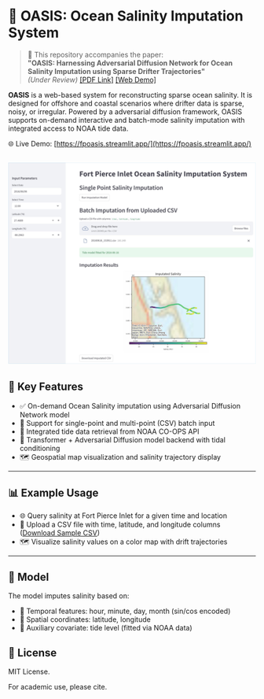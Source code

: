 # 🌊 OASIS: Ocean Salinity Imputation System

> 📝 This repository accompanies the paper:  
> **"OASIS: Harnessing Adversarial Diffusion Network for Ocean Salinity Imputation using Sparse Drifter Trajectories"**  
> *(Under Review)*
> [[PDF Link]](TBD)
[[Web Demo]](https://fpoasis.streamlit.app/)
> 
**OASIS** is a web-based system for reconstructing sparse ocean salinity. It is designed for offshore and coastal scenarios where drifter data is sparse, noisy, or irregular. Powered by a adversarial diffusion framework, OASIS supports on-demand interactive and batch-mode salinity imputation with integrated access to NOAA tide data.

🌐 Live Demo:
[https://fpoasis.streamlit.app/](https://fpoasis.streamlit.app/)

![App Screenshot](./docs/screenshot.jpg)
---

## 🎯 Key Features

- ✅ On-demand Ocean Salinity imputation using Adversarial Diffusion Network model
- 📂 Support for single-point and multi-point (CSV) batch input
- 🌊 Integrated tide data retrieval from NOAA CO-OPS API
- 🧠 Transformer + Adversarial Diffusion model backend with tidal conditioning
- 🗺️ Geospatial map visualization and salinity trajectory display

---

## 📊 Example Usage
- 🌐 Query salinity at Fort Pierce Inlet for a given time and location
- 📂 Upload a CSV file with time, latitude, and longitude columns ([Download Sample CSV](./data/20160616.csv))
- 🗺️ Visualize salinity values on a color map with drift trajectories

---
## 🧠 Model
The model imputes salinity based on:
- 📅 Temporal features: hour, minute, day, month (sin/cos encoded)
- 📍 Spatial coordinates: latitude, longitude
- 🌊 Auxiliary covariate: tide level (fitted via NOAA data)

## 📃 License
MIT License.

For academic use, please cite.
